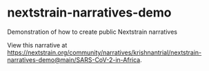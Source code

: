 # nextstrain-narratives-demo
Demonstration of how to create public Nextstrain narratives

View this narrative at https://nextstrain.org/community/narratives/krishnantrial/nextstrain-narratives-demo@main/SARS-CoV-2-in-Africa.
